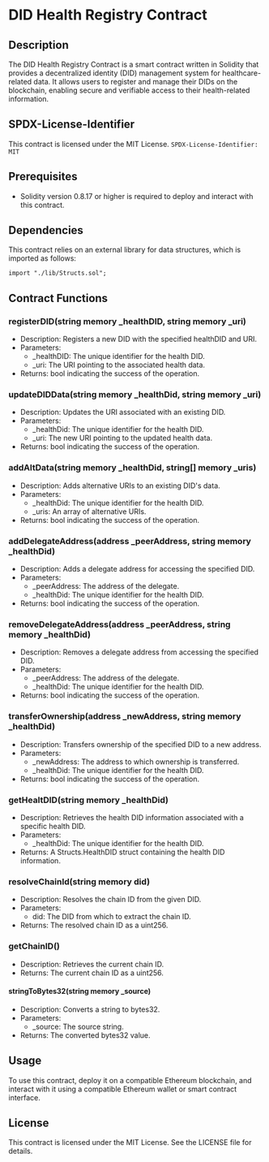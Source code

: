 # DID Health Registry Contract

## Description
The DID Health Registry Contract is a smart contract written in Solidity that provides a decentralized identity (DID) management system for healthcare-related data. It allows users to register and manage their DIDs on the blockchain, enabling secure and verifiable access to their health-related information.

## SPDX-License-Identifier
This contract is licensed under the MIT License.
```SPDX-License-Identifier: MIT```

## Prerequisites
- Solidity version 0.8.17 or higher is required to deploy and interact with this contract.

## Dependencies
This contract relies on an external library for data structures, which is imported as follows:

```import "./lib/Structs.sol";```

## Contract Functions

### registerDID(string memory _healthDID, string memory _uri)
- Description: Registers a new DID with the specified healthDID and URI.
- Parameters:
  - _healthDID: The unique identifier for the health DID.
  - _uri: The URI pointing to the associated health data.
- Returns: bool indicating the success of the operation.
  
### updateDIDData(string memory _healthDid, string memory _uri)
- Description: Updates the URI associated with an existing DID.
- Parameters:
  - _healthDid: The unique identifier for the health DID.
  - _uri: The new URI pointing to the updated health data.
- Returns: bool indicating the success of the operation.

### addAltData(string memory _healthDid, string[] memory _uris)
- Description: Adds alternative URIs to an existing DID's data.
- Parameters:
  - _healthDid: The unique identifier for the health DID.
  - _uris: An array of alternative URIs.
- Returns: bool indicating the success of the operation.

### addDelegateAddress(address _peerAddress, string memory _healthDid)
- Description: Adds a delegate address for accessing the specified DID.
- Parameters:
  - _peerAddress: The address of the delegate.
  - _healthDid: The unique identifier for the health DID.
- Returns: bool indicating the success of the operation.

### removeDelegateAddress(address _peerAddress, string memory _healthDid)
- Description: Removes a delegate address from accessing the specified DID.
- Parameters:
  - _peerAddress: The address of the delegate.
  -  _healthDid: The unique identifier for the health DID.
- Returns: bool indicating the success of the operation.
  
### transferOwnership(address _newAddress, string memory _healthDid)
- Description: Transfers ownership of the specified DID to a new address.
- Parameters:
  - _newAddress: The address to which ownership is transferred.
  - _healthDid: The unique identifier for the health DID.
- Returns: bool indicating the success of the operation.

### getHealtDID(string memory _healthDid)
- Description: Retrieves the health DID information associated with a specific health DID.
- Parameters:
  - _healthDid: The unique identifier for the health DID.
- Returns: A Structs.HealthDID struct containing the health DID information.
  
### resolveChainId(string memory did)
- Description: Resolves the chain ID from the given DID.
- Parameters:
  - did: The DID from which to extract the chain ID.
- Returns: The resolved chain ID as a uint256.

### getChainID()
- Description: Retrieves the current chain ID.
- Returns: The current chain ID as a uint256.

#### stringToBytes32(string memory _source)
- Description: Converts a string to bytes32.
- Parameters:
  - _source: The source string.
- Returns: The converted bytes32 value.

## Usage
To use this contract, deploy it on a compatible Ethereum blockchain, and interact with it using a compatible Ethereum wallet or smart contract interface.

## License
This contract is licensed under the MIT License. See the LICENSE file for details.
